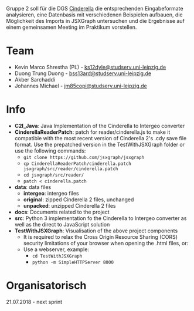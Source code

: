 Gruppe 2 soll für die DGS [Cinderella](https://www.cinderella.de) die
entsprechenden Eingabeformate analysieren, eine Datenbasis mit verschiedenen
Beispielen aufbauen, die Möglichkeit des Imports in JSXGraph untersuchen und
die Ergebnisse auf einem gemeinsamen Meeting im Praktikum vorstellen.

# Team

* Kevin Marco Shrestha (PL) - ks12dyle@studserv.uni-leipzig.de
* Duong Trung Duong - bss13ard@studserv.uni-leipzig.de
* Akber Sarchaddi
* Johannes Michael - jm85copi@studserv.uni-leipzig.de

# Info
* __C2I_Java__: Java Implementation of the Cinderella to Intergeo converter
* __CinderellaReaderPatch__: patch for reader/cinderella.js to make it compatible with the most recent version of Cinderella 2's .cdy save file format. Use the prepatched version in the TestWithJSXGraph folder or use the following commands:
    * `git clone https://github.com/jsxgraph/jsxgraph`
    * `cp CinderellaReaderPatch/cinderella.patch jsxgraph/src/reader/cinderella.patch` 
    * `cd jsxgraph/src/reader/` 
    * `patch < cinderella.patch` 
* __data__: data files
    * __intergeo__: intergeo files
    * __original__: zipped Cinderella 2 files, unchanged
    * __unpacked__: unzipped Cinderella 2 files
* __docs__: Documents related to the project
* __src__: Python 3 implementation fo the Cinderella to Intergeo converter as well as the direct to JavaScript solution
* __TestWithJSXGraph__: Visualisation of the above project components
    * It is required to relax the Cross Origin Resource Sharing (CORS) security limitations of your browser when opening the .html files, or:
    * Use a webserver, example:
        * `cd TestWithJSXGraph` 
        * `python -m SimpleHTTPServer 8000`

# Organisatorisch
21.07.2018 - next sprint